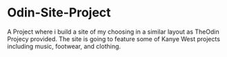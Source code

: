 # Odin-Site-Project
A Project where i build a site of my choosing in a similar layout as TheOdin Projecy provided.
The site is going to feature some of Kanye West projects including music, footwear, and clothing.